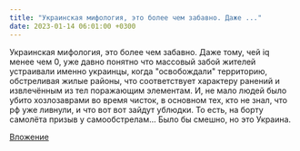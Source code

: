 ```yaml
---
title: "Украинская мифология, это более чем забавно. Даже ..."
date: 2023-01-14 06:01:00 +0300
---
```


Украинская мифология, это более чем забавно. Даже тому, чей iq менее чем 0, уже давно понятно что массовый забой жителей устраивали именно украинцы, когда "освобождали" территорию, обстреливая жилые районы, что соответствует характеру ранений и извлечённым из тел поражающим элементам. И, не мало людей было убито хозлозаврами во время чисток, в основном тех, кто не знал, что рф уже ливнули, и что вот вот зайдут ублюдки.
То есть, на борту самолёта призыв у самообстрелам... Было бы смешно, но это Украина.

[Вложение](/assets/vk_photos/4/W6VYBR8gh0E.jpg)
